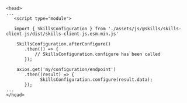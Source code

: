 <import-content path="/skills-client/common/skillsConfiguration/skillsConfigurationHeader.html"/>

<form-and-pki 
    pki-path="/skills-client/common/skillsConfiguration/js/configExamplePki.html"
    form-path="/skills-client/common/skillsConfiguration/js/configExampleForm.html"/>

<import-content path="/skills-client/common/skillsConfiguration/skillsConfigurationParameters.html"/>

 ``` js{7-10}
<head>
...
    <script type="module">

    import { SkillsConfiguration } from './assets/js/@skills/skills-client-js/dist/skills-client-js.esm.min.js'

     SkillsConfiguration.afterConfigure()
        .then(() => {
            // SkillsConfiguration.configure has been called 
        });
    
     axios.get('my/configuration/endpoint')
        .then((result) => {
              SkillsConfiguration.configure(result.data);
        });
...    
</head>
 ```
